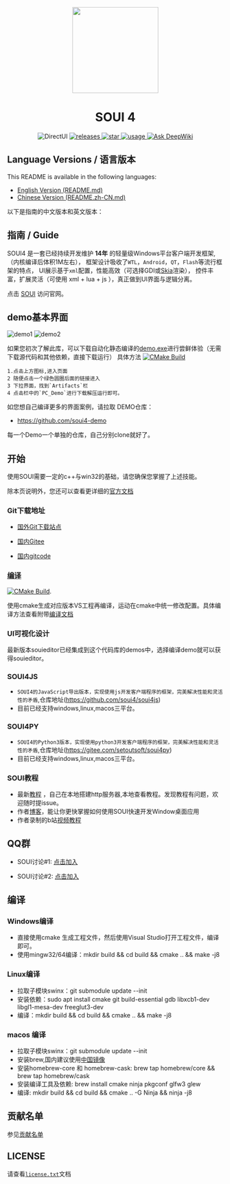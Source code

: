 <div align= "center">
<img align="center" width=200 src="./doc/logo.png" />
</div>


<div align= "center">
 <h1>SOUI 4</h1>

 <a>
    <img alt="DirectUI" src="https://img.shields.io/badge/C%2B%2B-DirectUI%E5%BA%93-brightgreen?style=for-the-badge" />
 </a>
 <a href="https://github.com/soui4/soui/releases">
    <img alt="releases" src="https://img.shields.io/github/v/release/soui4/soui?color=blueviolet&include_prereleases&style=for-the-badge" />
 </a>
<a href="https://github.com/soui4/soui/">
    <img alt="star" src="https://img.shields.io/github/stars/soui4/soui?style=for-the-badge">
</a>

 <a href="https://2926295173.github.io/SoUIDocs">
    <img alt="usage" src="https://img.shields.io/badge/%E4%BD%BF%E7%94%A8-%E6%96%87%E6%A1%A3-yellow?style=for-the-badge"/>
</a>

 <a href="https://deepwiki.com/soui4/soui">
    <img alt="Ask DeepWiki" src="https://deepwiki.com/badge.svg"/>
</a>
</div>

## Language Versions / 语言版本

This README is available in the following languages:
- [English Version (README.md)](README.md)
- [Chinese Version (README.zh-CN.md)](README.zh-CN.md)

以下是指南的中文版本和英文版本：

##  **指南 / Guide** 

 SOUI4 是一套已经持续开发维护 **14年** 的轻量级Windows平台客户端开发框架,
（内核编译后体积1M左右），
框架设计吸收了`WTL`，`Android`，`QT`，`Flash`等流行框架的特点，
UI展示基于`xml`配置，性能高效（可选择GDI或[Skia](https://www.oschina.net/p/skia)渲染），
控件丰富，扩展灵活（可使用 xml + lua + js  ），真正做到UI界面与逻辑分离。

点击 [SOUI](https://www.soui.com.cn) 访问官网。

##  **demo基本界面** 
![demo1](./doc/demo_png/souidemo1.png)
![demo2](./doc/demo_png/souidemo2.png)

如果您初次了解此库，可以下载自动化静态编译的[demo.exe](https://github.com/soui4/soui/actions)进行尝鲜体验（无需下载源代码和其他依赖，直接下载运行）
具体方法
[![CMake Build](https://github.com/soui4/soui/actions/workflows/build.yml/badge.svg)](https://github.com/soui4/soui/actions/workflows/build.yml)

```
1.点击上方图标,进入页面
2 随便点击一个绿色圆圈后面的链接进入
3 下拉界面，找到`Artifacts`栏
4 点击栏中的`PC_Demo`进行下载解压运行即可。
```
如您想自己编译更多的界面案例，请拉取 DEMO仓库：

- https://github.com/soui4-demo

每一个Demo一个单独的仓库，自己分别clone就好了。

##  **开始** 

使用SOUI需要一定的c++与win32的基础，请您确保您掌握了上述技能。

除本页说明外，您还可以查看更详细的[官方文档](https://2926295173.github.io/SoUIDocs/)

### Git下载地址

- [国外Git下载站点](https://github.com/soui4/soui)

- [国内Gitee](https://gitee.com/setoutsoft/soui4)

- [国内gitcode](https://gitcode.com/setoutsoft/soui4)

### [编译](./doc/build.md)

[![CMake Build](https://github.com/soui4/soui/actions/workflows/build.yml/badge.svg)](https://github.com/soui4/soui/actions/workflows/build.yml).

使用cmake生成对应版本VS工程再编译，运动在cmake中统一修改配置。具体编译方法查看附带[编译文档](./doc/build.md)

### UI可视化设计

最新版本souieditor已经集成到这个代码库的demos中，选择编译demo就可以获得souieditor。
### SOUI4JS
- `SOUI4的JavaScript导出版本，实现使用js开发客户端程序的框架，完美解决性能和灵活性的矛盾`,仓库地址(https://github.com/soui4/soui4js)
- 目前已经支持windows,linux,macos三平台。
### SOUI4PY
- `SOUI4的Python3版本，实现使用python3开发客户端程序的框架，完美解决性能和灵活性的矛盾`,仓库地址(https://gitee.com/setoutsoft/soui4py)
- 目前已经支持windows,linux,macos三平台。

### SOUI教程

- 最新[教程](https://gitee.com/setoutsoft/soui-docs) ，自己在本地搭建http服务器,本地查看教程。发现教程有问题，欢迎随时提issue。
- 作者[博客](http://www.cnblogs.com/setoutsoft/)，能让你更快掌握如何使用SOUI快速开发Window桌面应用
- 作者录制的b站[视频教程](https://space.bilibili.com/110611388)

##  **QQ群** 

- SOUI讨论#1: [点击加入](http://shang.qq.com/wpa/qunwpa?idkey=9653a811a72365d798a5247d6ba6885a568bdcf51c624f906c8ce7b8fd9e4eda)

- SOUI讨论#2: [点击加入](http://shang.qq.com/wpa/qunwpa?idkey=03d3294a2551beb1b54b4012086cec14b3f66d5c253debaeed241d9c623966e0)

##  **编译**
###  **Windows编译**
- 直接使用cmake 生成工程文件，然后使用Visual Studio打开工程文件，编译即可。
- 使用mingw32/64编译：mkdir build && cd build && cmake .. && make -j8

###  **Linux编译** 
- 拉取子模块swinx：git submodule update --init
- 安装依赖：sudo apt install cmake git build-essential gdb libxcb1-dev libgl1-mesa-dev freeglut3-dev
- 编译：mkdir build && cd build && cmake .. && make -j8

###  **macos 编译**
- 拉取子模块swinx：git submodule update --init
- 安装brew,国内建议使用[中国镜像](https://gitee.com/cunkai/HomebrewCN)
- 安装homebrew-core 和 homebrew-cask: brew tap homebrew/core && brew tap homebrew/cask
- 安装编译工具及依赖: brew install cmake ninja pkgconf glfw3 glew
- 编译: mkdir build && cd build && cmake .. -G Ninja && ninja -j8

## **贡献名单**
参见[贡献名单](./contributors.md)

##  **LICENSE** 

请查看[`license.txt`](./license.txt)文档
